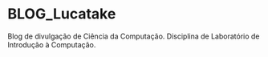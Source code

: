 # BLOG_Lucatake
Blog de divulgação de Ciência da Computação.
Disciplina de Laboratório de Introdução à Computação.
